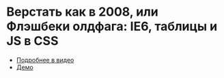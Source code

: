 # Верстать как в 2008, или Флэшбеки олдфага: IE6, таблицы и JS в CSS

- [Подробнее в видео](https://youtu.be/mE1AvBP08Cs)
- [Демо](https://pepelsbey.github.io/playground/42/)
